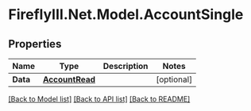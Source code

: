 # FireflyIII.Net.Model.AccountSingle
## Properties

Name | Type | Description | Notes
------------ | ------------- | ------------- | -------------
**Data** | [**AccountRead**](AccountRead.md) |  | [optional] 

[[Back to Model list]](../README.md#documentation-for-models) [[Back to API list]](../README.md#documentation-for-api-endpoints) [[Back to README]](../README.md)


